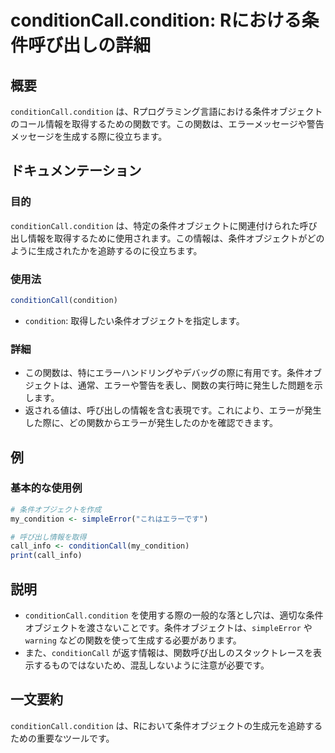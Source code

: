 <!--
Meta Description: # conditionCall.condition: Rにおける条件呼び出しの詳細 ## 概要 `conditionCall.condition` は、Rプログラミング言語における条件オブジェクトのコール情報を取得するための関数です。この関数は、エラーメッセージや警告メッセージを生成する際に役立ちま...
Meta Keywords: conditioncall, condition, この関数は, 条件オブジェクトは, my_condition
-->

# conditionCall.condition: Rにおける条件呼び出しの詳細

## 概要
`conditionCall.condition` は、Rプログラミング言語における条件オブジェクトのコール情報を取得するための関数です。この関数は、エラーメッセージや警告メッセージを生成する際に役立ちます。

## ドキュメンテーション
### 目的
`conditionCall.condition` は、特定の条件オブジェクトに関連付けられた呼び出し情報を取得するために使用されます。この情報は、条件オブジェクトがどのように生成されたかを追跡するのに役立ちます。

### 使用法
```R
conditionCall(condition)
```
- `condition`: 取得したい条件オブジェクトを指定します。

### 詳細
- この関数は、特にエラーハンドリングやデバッグの際に有用です。条件オブジェクトは、通常、エラーや警告を表し、関数の実行時に発生した問題を示します。
- 返される値は、呼び出しの情報を含む表現です。これにより、エラーが発生した際に、どの関数からエラーが発生したのかを確認できます。

## 例
### 基本的な使用例
```R
# 条件オブジェクトを作成
my_condition <- simpleError("これはエラーです")

# 呼び出し情報を取得
call_info <- conditionCall(my_condition)
print(call_info)
```

## 説明
- `conditionCall.condition` を使用する際の一般的な落とし穴は、適切な条件オブジェクトを渡さないことです。条件オブジェクトは、`simpleError` や `warning` などの関数を使って生成する必要があります。
- また、`conditionCall` が返す情報は、関数呼び出しのスタックトレースを表示するものではないため、混乱しないように注意が必要です。

## 一文要約
`conditionCall.condition` は、Rにおいて条件オブジェクトの生成元を追跡するための重要なツールです。